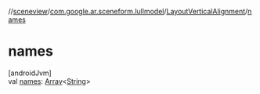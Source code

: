 //[sceneview](../../../index.md)/[com.google.ar.sceneform.lullmodel](../index.md)/[LayoutVerticalAlignment](index.md)/[names](names.md)

# names

[androidJvm]\
val [names](names.md): [Array](https://kotlinlang.org/api/latest/jvm/stdlib/kotlin/-array/index.html)&lt;[String](https://developer.android.com/reference/kotlin/java/lang/String.html)&gt;
